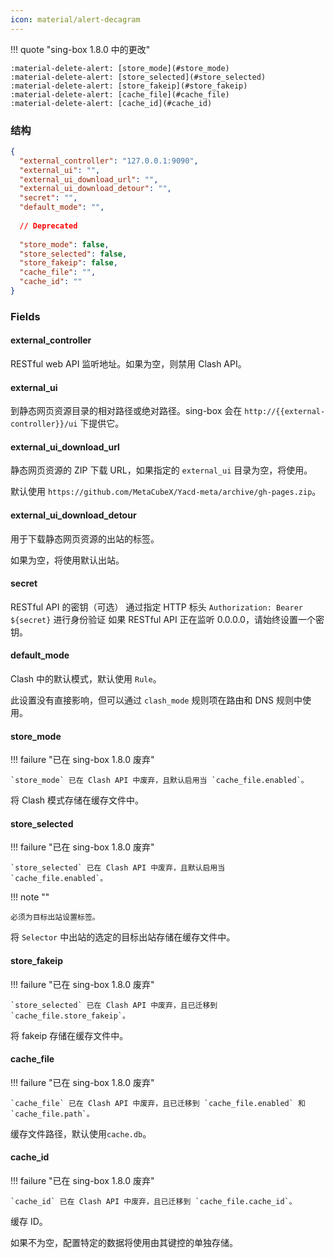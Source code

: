 ```yaml
---
icon: material/alert-decagram
---
```


!!! quote "sing-box 1.8.0 中的更改"

    :material-delete-alert: [store_mode](#store_mode)  
    :material-delete-alert: [store_selected](#store_selected)  
    :material-delete-alert: [store_fakeip](#store_fakeip)  
    :material-delete-alert: [cache_file](#cache_file)  
    :material-delete-alert: [cache_id](#cache_id)

### 结构

```json
{
  "external_controller": "127.0.0.1:9090",
  "external_ui": "",
  "external_ui_download_url": "",
  "external_ui_download_detour": "",
  "secret": "",
  "default_mode": "",
  
  // Deprecated
  
  "store_mode": false,
  "store_selected": false,
  "store_fakeip": false,
  "cache_file": "",
  "cache_id": ""
}
```

### Fields

#### external_controller

RESTful web API 监听地址。如果为空，则禁用 Clash API。

#### external_ui

到静态网页资源目录的相对路径或绝对路径。sing-box 会在 `http://{{external-controller}}/ui` 下提供它。

#### external_ui_download_url

静态网页资源的 ZIP 下载 URL，如果指定的 `external_ui` 目录为空，将使用。

默认使用 `https://github.com/MetaCubeX/Yacd-meta/archive/gh-pages.zip`。

#### external_ui_download_detour

用于下载静态网页资源的出站的标签。

如果为空，将使用默认出站。

#### secret

RESTful API 的密钥（可选）
通过指定 HTTP 标头 `Authorization: Bearer ${secret}` 进行身份验证
如果 RESTful API 正在监听 0.0.0.0，请始终设置一个密钥。

#### default_mode

Clash 中的默认模式，默认使用 `Rule`。

此设置没有直接影响，但可以通过 `clash_mode` 规则项在路由和 DNS 规则中使用。

#### store_mode

!!! failure "已在 sing-box 1.8.0 废弃"

    `store_mode` 已在 Clash API 中废弃，且默认启用当 `cache_file.enabled`。

将 Clash 模式存储在缓存文件中。

#### store_selected

!!! failure "已在 sing-box 1.8.0 废弃"

    `store_selected` 已在 Clash API 中废弃，且默认启用当 `cache_file.enabled`。

!!! note ""

    必须为目标出站设置标签。

将 `Selector` 中出站的选定的目标出站存储在缓存文件中。

#### store_fakeip

!!! failure "已在 sing-box 1.8.0 废弃"

    `store_selected` 已在 Clash API 中废弃，且已迁移到 `cache_file.store_fakeip`。

将 fakeip 存储在缓存文件中。

#### cache_file

!!! failure "已在 sing-box 1.8.0 废弃"
 
    `cache_file` 已在 Clash API 中废弃，且已迁移到 `cache_file.enabled` 和 `cache_file.path`。

缓存文件路径，默认使用`cache.db`。

#### cache_id

!!! failure "已在 sing-box 1.8.0 废弃"
 
    `cache_id` 已在 Clash API 中废弃，且已迁移到 `cache_file.cache_id`。

缓存 ID。

如果不为空，配置特定的数据将使用由其键控的单独存储。
